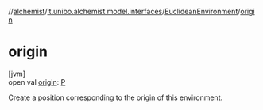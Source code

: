 //[alchemist](../../../index.md)/[it.unibo.alchemist.model.interfaces](../index.md)/[EuclideanEnvironment](index.md)/[origin](origin.md)

# origin

[jvm]\
open val [origin](origin.md): [P](index.md)

Create a position corresponding to the origin of this environment.
